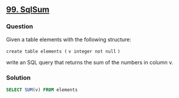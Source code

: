 ## **[99. SqlSum](https://app.codility.com/programmers/lessons/99-future_training/db_sum/)**

### Question
Given a table elements with the following structure:

  ```create table elements (```
      ```v integer not null```
  ```)```
  
write an SQL query that returns the sum of the numbers in column v.
### Solution

```sql
SELECT SUM(v) FROM elements
```
